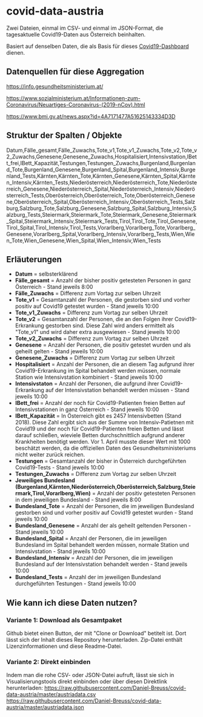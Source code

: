 # covid-data-austria
Zwei Dateien, einmal im CSV- und einmal im JSON-Format, die tagesaktuelle Covid19-Daten aus Österreich beinhalten.

Basiert auf denselben Daten, die als Basis für dieses [Covid19-Dashboard](https://covid19.danielbreuss.com/) dienen.

## Datenquellen für diese Aggregation
https://info.gesundheitsministerium.at/

https://www.sozialministerium.at/Informationen-zum-Coronavirus/Neuartiges-Coronavirus-(2019-nCov).html

https://www.bmi.gv.at/news.aspx?id=4A7171477A51625143334D3D



## Struktur der Spalten / Objekte
Datum,Fälle_gesamt,Fälle_Zuwachs,Tote_v1,Tote_v1_Zuwachs,Tote_v2,Tote_v2_Zuwachs,Genesene,Genesene_Zuwachs,Hospitalisiert,Intensivstation,IBett_frei,IBett_Kapazität,Testungen,Testungen_Zuwachs,Burgenland,Burgenland_Tote,Burgenland_Genesene,Burgenland_Spital,Burgenland_Intensiv,Burgenland_Tests,Kärnten,Kärnten_Tote,Kärnten_Genesene,Kärnten_Spital,Kärnten_Intensiv,Kärnten_Tests,Niederösterreich,Niederösterreich_Tote,Niederösterreich_Genesene,Niederösterreich_Spital,Niederösterreich_Intensiv,Niederösterreich_Tests,Oberösterreich,Oberösterreich_Tote,Oberösterreich_Genesene,Oberösterreich_Spital,Oberösterreich_Intensiv,Oberösterreich_Tests,Salzburg,Salzburg_Tote,Salzburg_Genesene,Salzburg_Spital,Salzburg_Intensiv,Salzburg_Tests,Steiermark,Steiermark_Tote,Steiermark_Genesene,Steiermark_Spital,Steiermark_Intensiv,Steiermark_Tests,Tirol,Tirol_Tote,Tirol_Genesene,Tirol_Spital,Tirol_Intensiv,Tirol_Tests,Vorarlberg,Vorarlberg_Tote,Vorarlberg_Genesene,Vorarlberg_Spital,Vorarlberg_Intensiv,Vorarlberg_Tests,Wien,Wien_Tote,Wien_Genesene,Wien_Spital,Wien_Intensiv,Wien_Tests

## Erläuterungen
- **Datum** = selbsterklärend
- **Fälle_gesamt** = Anzahl der bisher positiv getesteten Personen in ganz Österreich - Stand jeweils 8:00
- **Fälle_Zuwachs** = Differenz zum Vortag zur selben Uhrzeit
- **Tote_v1** = Gesamtanzahl der Personen, die gestorben sind und vorher positiv auf Covid19 getestet wurden - Stand jeweils 10:00
- **Tote_v1_Zuwachs** = Differenz zum Vortag zur selben Uhrzeit
- **Tote_v2** = Gesamtanzahl der Personen, die an den Folgen ihrer Covid19-Erkrankung gestorben sind. Diese Zahl wird anders ermittelt als "Tote_v1" und wird daher extra ausgewiesen - Stand jeweils 10:00
- **Tote_v2_Zuwachs** = Differenz zum Vortag zur selben Uhrzeit
- **Genesene** = Anzahl der Personen, die positiv getestet wurden und als geheilt gelten - Stand jeweils 10:00
- **Genesene_Zuwachs** = Differenz zum Vortag zur selben Uhrzeit
- **Hospitalisiert** = Anzahl der Personen, die an diesem Tag aufgrund ihrer Covid19-Erkrankung im Spital behandelt werden müssen, normale Station wie Intensivstation kombiniert - Stand jeweils 10:00
- **Intensivstaton** = Anzahl der Personen, die aufgrund ihrer Covid19-Erkrankung auf der Intensivstation behandelt werden müssen - Stand jeweils 10:00
- **IBett_frei** =  Anzahl der noch für Covid19-Patienten freien Betten auf Intensivstationen in ganz Österreich - Stand jeweils 10:00
- **IBett_Kapazität** = In Österreich gibt es 2457 Intensivbetten (Stand 2018). Diese Zahl ergibt sich aus der Summe von Intensiv-Patietnen mit Covid19 und der noch für Covid19-Patienten freien Betten und lässt darauf schließen, wieviele Betten durchschnittlich aufgrund anderer Krankheiten benötigt werden. Vor 1. April musste dieser Wert mit 1000 beschätzt werden, da die offiziellen Daten des Gesundheitsministeriums nicht weiter zurück reichen.
- **Testungen** =  Gesamtanzahl der bisher in Österreich durchgeführten Covid19-Tests - Stand jeweils 10:00
- **Testungen_Zuwachs** = Differenz zum Vortag zur selben Uhrzeit
- **Jeweiliges Bundesland (Burgenland,Kärnten,Niederösterreich,Oberösterreich,Salzburg,Steiermark,Tirol,Vorarlberg,Wien)** = Anzahl der positiv getesteten Personen in dem jeweiligen Bundesland - Stand jeweils 8:00
- **Bundesland_Tote** = Anzahl der Personen, die im jeweiligen Bundesland gestorben sind und vorher positiv auf Covid19 getestet wurden - Stand jeweils 10:00
- **Bundesland_Genesene** = Anzahl der als geheilt geltenden Personen - Stand jeweils 10:00
- **Bundesland_Spital** = Anzahl der Personen, die im jeweiligen Bundesland im Spital behandelt werden müssen, normale Station und Intensivstation - Stand jeweils 10:00
- **Bundesland_Intensiv** = Anzahl der Personen, die im jeweiligen Bundesland auf der Intensivstation behandelt werden - Stand jeweils 10:00
- **Bundesland_Tests** = Anzahl der im jeweiligen Bundesland durchgeführten Testungen - Stand jeweils 10:00

## Wie kann ich diese Daten nutzen?
### Variante 1: Download als Gesamtpaket
Github bietet einen Button, der mit "Clone or Download" betitelt ist. Dort lässt sich der Inhalt dieses Repository herunterladen.
Zip-Datei enthält Lizenzinformationen und diese Readme-Datei.

### Variante 2: Direkt einbinden
Indem man die rohe CSV- oder JSON-Datei aufruft, lässt sie sich in Visualisierungstools direkt einbinden oder über diesen Direktlink herunterladen:
https://raw.githubusercontent.com/Daniel-Breuss/covid-data-austria/master/austriadata.csv
https://raw.githubusercontent.com/Daniel-Breuss/covid-data-austria/master/austriadata.json
